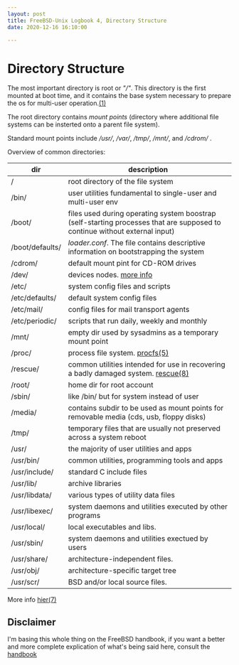 ```yaml
---
layout: post
title: FreeBSD-Unix Logbook 4, Directory Structure 
date: 2020-12-16 16:10:00

---
```


# Directory Structure 

The most important directory is root or _"/"_. This directory is the first
mounted at boot time, and it contains the base system necessary to prepare 
the os for multi-user operation.[(1)][dir]

The root directory contains _mount points_ (directory where additional file 
systems can be insterted onto a parent file system).

Standard mount points include _/usr/_, _/var/_, _/tmp/_, _/mnt/_, and _/cdrom/_
. 

Overview of common directories:

| dir             | description                                                                                                                 |
|-----------------|-----------------------------------------------------------------------------------------------------------------------------|
| /               | root directory of the file system                                                                                           |
| /bin/           | user utilities fundamental to single-user and multi-user env                                                                |
| /boot/          | files used during operating system boostrap  (self-starting processes that are supposed to continue without external input) |
| /boot/defaults/ | _loader.conf_. The file contains descriptive information on bootstrapping the system                                        |
| /cdrom/         | default mount pint for CD-ROM drives                                                                                        |
| /dev/           | devices nodes. [more info][intro]                                                                                           |
| /etc/           | system config files and scripts                                                                                             |
| /etc/defaults/  | default system config files                                                                                                 |
| /etc/mail/      | config files for mail transport agents                                                                                      |
| /etc/periodic/  | scripts that run daily, weekly and monthly                                                                                  |
| /mnt/           | empty dir used by sysadmins as a temporary mount point                                                                      |
| /proc/          | process file system. [procfs(5)][procfs]                                                                                    |
| /rescue/        | common utilities intended for use in recovering a badly damaged system.  [rescue(8)][rescue]                                |
| /root/          | home dir for root account                                                                                                   |
| /sbin/          | like /bin/ but for system instead of user                                                                                   |
| /media/         | contains subdir to be used as mount points for removable media (cds, usb, floppy disks)                                     |
| /tmp/           | temporary files that are usually not preserved across a system reboot                                                       |
| /usr/           | the majority of user utilities and apps                                                                                     |
| /usr/bin/       | common utilities, programming tools and apps                                                                                |
| /usr/include/   | standard C include files                                                                                                    |
| /usr/lib/       | archive libraries                                                                                                           |
| /usr/libdata/   | various types of utility data files                                                                                         |
| /usr/libexec/   | system daemons and utilities executed by other programs                                                                     |
| /usr/local/     | local executables and libs.                                                                                                 |
| /usr/sbin/      | system daemons and utilities exectued by users                                                                              |
| /usr/share/     | architecture-independent files.                                                                                             |
| /usr/obj/       | architecture-specific target tree                                                                                           |
| /usr/scr/       | BSD and/or local source files.                                                                                              |

More info [hier(7)][hier]


## Disclaimer
I'm basing this whole thing on the FreeBSD handbook, if you want a better and 
more complete explication of what's being said here, consult the [handbook][hb]

[rescue]: https://www.freebsd.org/cgi/man.cgi?query=rescue&sektion=8&manpath=freebsd-release-ports
[procfs]:https://www.freebsd.org/cgi/man.cgi?query=procfs&sektion=5&manpath=freebsd-release-ports 
[intro]: https://www.freebsd.org/cgi/man.cgi?query=intro&sektion=4&manpath=freebsd-release-ports
[hier]: https://www.freebsd.org/cgi/man.cgi?query=hier&sektion=7&manpath=freebsd-release-ports
[dir]: https://www.freebsd.org/doc/en_US.ISO8859-1/books/handbook/dirstructure.html
[hb]: https://www.freebsd.org/doc/en_US.ISO8859-1/books/handbook/users-synopsis.html

